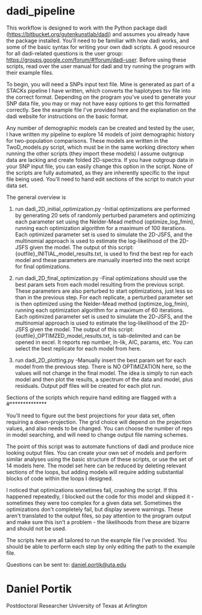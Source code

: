 # dadi_pipeline

This workflow is designed to work with the Python package dadi (https://bitbucket.org/gutenkunstlab/dadi) and assumes you already 
have the package installed. You'll need to be familiar with how dadi works, and some of the basic syntax for writing your own 
dadi scripts. A good resource for all dadi-related questions is the user group: https://groups.google.com/forum/#!forum/dadi-user.
Before using these scripts, read over the user manual for dadi and try running the program with their example files.

To begin, you will need a SNPs input text file. Mine is generated as part of a STACKs pipeline I have written, which converts the 
haplotypes tsv file into the correct format. Depending on the program you've used to generate your SNP data file, you may or may not
have easy options to get this formatted correctly. See the example file I've provided here and the explanation on the dadi website for 
instructions on the basic format.

Any number of demographic models can be created and tested by the user, I have written my pipeline to explore 14 models of joint 
demographic history for two-population comparisons. These models are written in the TwoD_models.py script, which must be in the same
working directory when running the other scripts (they import these models) I assume outgroup data are lacking and create folded 
2D-spectra. If you have outgroup data in your SNP input file, you can easily change this option in the script. None of the scripts 
are fully automated, as they are inherently specific to the input file being used. You'll need to hand edit sections of the script to match your data set.

The general overview is

1. run dadi_2D_initial_optimization.py
  -Initial optimizations are performed by generating 20 sets of randomly perturbed parameters and optimizing each parameter set 
  using the Nelder-Mead method (optimize_log_fmin), running each optimization algorithm for a maximum of 100 iterations. Each 
  optimized parameter set is used to simulate the 2D-JSFS, and the multinomial approach is used to estimate the log-likelihood 
  of the 2D-JSFS given the model. The output of this script: {outfile}_INITIAL_model_results.txt, is used to find the best rep 
  for each model and these parameters are manually inserted into the next script for final optimizations.

2. run dadi_2D_final_optimization.py
  -Final optimizations should use the best param sets from each model resulting from the previous script. These parameters are also
  perturbed to start optimizations, just less so than in the previous step. For each replicate, a perturbed parameter set is then
  optimized using the Nelder-Mead method (optimize_log_fmin), running each optimization algorithm for a maximum of 60 iterations. Each 
  optimized parameter set is used to simulate the 2D-JSFS, and the multinomial approach is used to estimate the log-likelihood 
  of the 2D-JSFS given the model. The output of this script: {outfile}_OPTIMZED_model_results.txt, is tab-delimited and can be opened in 
  excel. It reports rep number, ln-lik, AIC, params, etc. You can select the best replicate for each model from here.
  
3. run dadi_2D_plotting.py
  -Manually insert the best param set for each model from the previous step. There is NO OPTIMIZATION here, so the values will not change
  in the final model. The idea is simply to run each model and then plot the results, a spectrum of the data and model, plus residuals.
  Output pdf files will be created for each plot run.
  
Sections of the scripts which require hand editing are flagged with a #**************

You'll need to figure out the best projections for your data set, often requiring a down-projection. The grid choice will 
depend on the projection values, and also needs to be changed. You can choose the number of reps in model searching, and 
will need to change output file naming schemes.

The point of this script was to automate functions of dadi and produce nice looking output files. You can create your own set of models
and perform similar analyses using the basic structure of these scripts, or use the set of 14 models here. The model set here can be reduced
by deleting relevant sections of the loops, but adding models will require adding substantial blocks of code within the loops I designed.

I noticed that optimizations sometimes fail, crashing the script. If this happened repeatedly, I blocked out the code for this model and 
skipped it - sometimes they were too complex for a given data set. Sometimes the optimizations don't completely fail, but display 
severe warnings. These aren't translated to the output files, so pay attention to the program output and make sure this isn't 
a problem - the likelihoods from these are bizarre and should not be used. 

The scripts here are all tailored to run the example file I've provided. You should be able to perform each step by only editing the 
path to the example file. 

Questions can be sent to: daniel.portik@uta.edu
# Daniel Portik
Postdoctoral Researcher
University of Texas at Arlington
